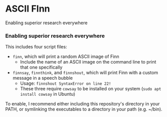 # ASCII FInn

Enabling superior research everywhere
### Enabling superior research everywhere

This includes four script files:

+ `finn`, which will print a random ASCII image of Finn
	+ Include the name of an ASCII image on the command line to print that one specifically
+ `finnsay`, `finnthink`, and `finnshout`, which will print Finn with a custom message in a speech bubble
	+ Usage: `finnshout SyntaxError on line 22!`
	+ These three require `cowsay` to be installed on your system (`sudo apt install cowsay` in Ubuntu)

To enable, I recommend either including this repository's directory in your PATH, or symlinking the executables to a directory in your path (e.g. ~/bin).

